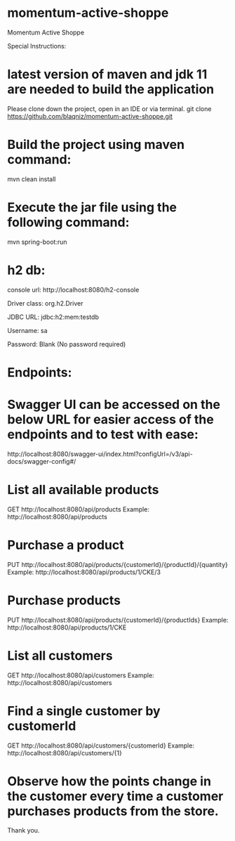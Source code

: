 # momentum-active-shoppe
Momentum Active Shoppe

Special Instructions:

# latest version of maven and jdk 11 are needed to build the application

Please clone down the project, open in an IDE or via terminal.
git clone https://github.com/blaqniz/momentum-active-shoppe.git

# Build the project using maven command:
mvn clean install

# Execute the jar file using the following command:
mvn spring-boot:run

# h2 db:
console url: http://localhost:8080/h2-console

Driver class: org.h2.Driver

JDBC URL: jdbc:h2:mem:testdb

Username: sa

Password: Blank (No password required)

# Endpoints:

# Swagger UI can be accessed on the below URL for easier access of the endpoints and to test with ease:
http://localhost:8080/swagger-ui/index.html?configUrl=/v3/api-docs/swagger-config#/

# List all available products
  GET http://localhost:8080/api/products
  Example: http://localhost:8080/api/products

# Purchase a product
  PUT http://localhost:8080/api/products/{customerId}/{productId}/{quantity}
  Example:  http://localhost:8080/api/products/1/CKE/3

# Purchase products
  PUT http://localhost:8080/api/products/{customerId}/{productIds}
  Example:  http://localhost:8080/api/products/1/CKE 
  
  # List all customers
  GET http://localhost:8080/api/customers
  Example: http://localhost:8080/api/customers
  
  # Find a single customer by customerId
  GET http://localhost:8080/api/customers/{customerId}
  Example: http://localhost:8080/api/customers/{1}
  

# Observe how the points change in the customer every time a customer purchases products from the store.


Thank you.
